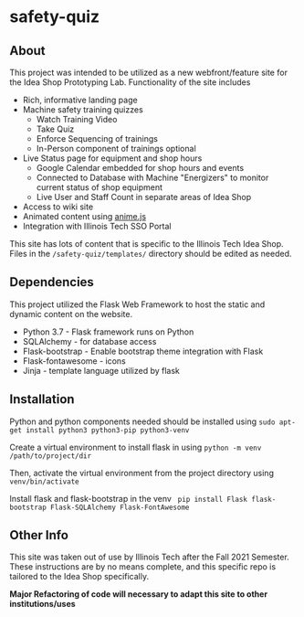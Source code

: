 # safety-quiz

## About
This project was intended to be utilized as a new webfront/feature site for the Idea Shop Prototyping Lab. Functionality of the site includes
* Rich, informative landing page
* Machine safety training quizzes
  * Watch Training Video
  * Take Quiz
  * Enforce Sequencing of trainings
  * In-Person component of trainings optional
* Live Status page for equipment and shop hours
  * Google Calendar embedded for shop hours and events
  * Connected to Database with Machine "Energizers" to monitor current status of shop equipment
  * Live User and Staff Count in separate areas of Idea Shop
* Access to wiki site
* Animated content using [anime.js](https://animejs.com/)
* Integration with Illinois Tech SSO Portal

This site has lots of content that is specific to the Illinois Tech Idea Shop. Files in the ```/safety-quiz/templates/``` directory should be edited as needed.

## Dependencies
This project utilized the Flask Web Framework to host the static and dynamic content on the website.
* Python 3.7 - Flask framework runs on Python
* SQLAlchemy - for database access
* Flask-bootstrap - Enable bootstrap theme integration with Flask
* Flask-fontawesome - icons
* Jinja - template language utilized by flask

## Installation
Python and python components needed should be installed using
```sudo apt-get install python3 python3-pip python3-venv```

Create a virtual environment to install flask in using
```python -m venv /path/to/project/dir```

Then, activate the virtual environment from the project directory using
``` venv/bin/activate ```

Install flask and flask-bootstrap in the venv
``` pip install Flask flask-bootstrap Flask-SQLAlchemy Flask-FontAwesome```

## Other Info
This site was taken out of use by Illinois Tech after the Fall 2021 Semester. These instructions are by no means complete, and this specific repo is tailored to the Idea Shop specifically.  

**Major Refactoring of code will necessary to adapt this site to other institutions/uses**
